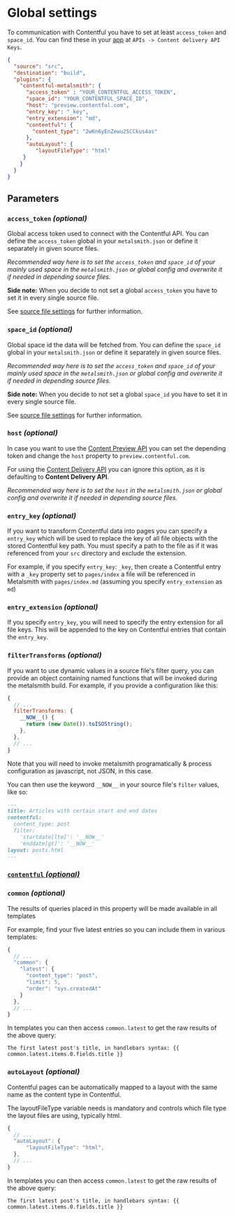 # Global settings

To communication with Contentful you have to set at least `access_token` and `space_id`.
You can find these in your [app](https://app.contentful.com) at `APIs -> Content delivery API Keys`.

```json
{
  "source": "src",
  "destination": "build",
  "plugins": {
    "contentful-metalsmith": {
      "access_token" : "YOUR_CONTENTFUL_ACCESS_TOKEN",
      "space_id": "YOUR_CONTENTFUL_SPACE_ID",
      "host": "preview.contentful.com",
      "entry_key": "_key",
      "entry_extension": "md",
      "contentful": {
        "content_type": "2wKn6yEnZewu2SCCkus4as"
      },
      "autoLayout": {
         "layoutFileType": "html"
     }
    }
  }
}
```

## Parameters

### `access_token` *(optional)*

Global access token used to connect with the Contentful API.
You can define the `access_token` global in your `metalsmith.json` or define it separately in given source files.

*Recommended way here is to set the `access_token` and `space_id` of your mainly used space in the `metalsmith.json` or global config and overwrite it if needed in depending source files.*

**Side note:** When you decide to not set a global `access_token` you have to set it in every single source file.

See [source file settings](./source-file-settings.md) for further information.

### `space_id` *(optional)*

Global space id the data will be fetched from.
You can define the `space_id` global in your `metalsmith.json` or define it separately in given source files.

*Recommended way here is to set the `access_token` and `space_id` of your mainly used space in the `metalsmith.json` or global config and overwrite it if needed in depending source files.*

**Side note:** When you decide to not set a global `space_id` you have to set it in every single source file.

See [source file settings](./source-file-settings.md) for further information.

### `host` *(optional)*

In case you want to use the [Content Preview API](https://www.contentful.com/developers/docs/references/content-preview-api/) you can set the depending token
and change the `host` property to `preview.contentful.com`.

For using the [Content Delivery API](https://www.contentful.com/developers/docs/references/content-delivery-api/) you can ignore this option, as it is defaulting to **Content Delivery API**.

*Recommended way here is to set the `host` in the `metalsmith.json` or global config and overwrite it if needed in depending source files.*

### `entry_key` *(optional)*

If you want to transform Contentful data into pages you can specify a `entry_key` which will be used to replace the key of all file objects with the stored Contentful key path. You must specify a path to the file as if it was referenced from your `src` directory and exclude the extension.

For example, if you specify `entry_key`: `_key`, then create a Contentful entry with a `_key` property set to `pages/index` a file will be referenced in Metalsmith with `pages/index.md` (assuming you specify `entry_extension` as `md`)

### `entry_extension` *(optional)*

If you specify `entry_key`, you will need to specify the entry extension for all file keys. This will be appended to the key on Contentful entries that contain the `entry_key`.

### `filterTransforms` *(optional)*

If you want to use dynamic values in a source file's filter query, you can provide an object containing named functions that will be invoked during the metalsmith build. For example, if you provide a configuration like this:

```javascript
{
  // ...
  filterTransforms: {
    __NOW__() {
      return (new Date()).toISOString();
    },
  },
  // ...
}
```

Note that you will need to invoke metalsmith programatically & process configuration as javascript, not JSON, in this case.

You can then use the keyword `__NOW__` in your source file's `filter` values, like so:

```markdown
---
title: Articles with certain start and end dates
contentful:
  content_type: post
  filter:
    'startdate[lte]': '__NOW__'
    'enddate[gt]': '__NOW__'
layout: posts.html
---
```

### [`contentful` *(optional)*](source-file-settings.md)

### `common` *(optional)*

The results of queries placed in this property will be made available in all templates

For example, find your five latest entries so you can include them in various templates:

```javascript
{
  // ...
  "common": {
    "latest": {
      "content_type": "post",
      "limit": 5,
      "order": "sys.createdAt"
    }
  },
  // ...
}
```

In templates you can then access `common.latest` to get the raw results of the above query:

```
The first latest post's title, in handlebars syntax: {{ common.latest.items.0.fields.title }}
```

### `autoLayout` *(optional)*

Contentful pages can be automatically mapped to a layout with the same name as the content type in Contentful.

The layoutFileType variable needs is mandatory and controls which file type the layout files are using, typically html. 

```javascript
{
  // ...
  "autoLayout": {
      "layoutFileType": "html",
  },
  // ...
}
```

In templates you can then access `common.latest` to get the raw results of the above query:

```
The first latest post's title, in handlebars syntax: {{ common.latest.items.0.fields.title }}
```
